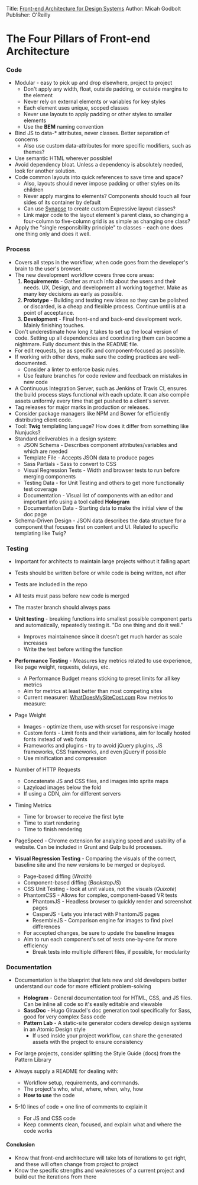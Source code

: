 Title: [Front-end Architecture for Design Systems](http://www.amazon.com/Frontend-Architecture-Design-Systems-Sustainable/dp/1491926783)
Author: Micah Godbolt
Publisher: O'Reilly

# The Four Pillars of Front-end Architecture

### Code
* Modular - easy to pick up and drop elsewhere, project to project
    * Don't apply any width, float, outside padding, or outside margins to the element
    * Never rely on external elements or variables for key styles
    * Each element uses unique, scoped classes
    * Never use layouts to apply padding or other styles to smaller elements
    * Use the **BEM** naming convention
* Bind JS to data-* attributes, never classes. Better separation of concerns
    * Also use custom data-attributes for more specific modifiers, such as themes?
* Use semantic HTML wherever possible!
* Avoid dependency bloat. Unless a dependency is absolutely needed, look for another solution.
* Code common layouts into quick references to save time and space?
    * Also, layouts should never impose padding or other styles on its children
    * Never apply margins to elements? Components should touch all four sides of its container by default
    * Can use [Synapse](https://github.com/maxx1128/Synapse-Grid) to create custom Expressive layout classes?
    * Link major code to the layout element's parent class, so changing a four-column to five-column grid is as simple as changing one class?
* Apply the "single responsibility principle" to classes - each one does one thing only and does it well.

### Process
* Covers all steps in the workflow, when code goes from the developer's brain to the user's browser.
* The new development workflow covers three core areas:
    1. **Requirements** - Gather as much info about the users and their needs. UX, Design, and development all working together. Make as many key decisions as early as possible.
    2. **Prototype** - Building and testing new ideas so they can be polished or discarded, is a cheap and flexible process. Continue until is at a point of acceptance.
    3. **Development** - Final front-end and back-end development work. Mainly finishing touches.
* Don't underestimate how long it takes to set up the local version of code. Setting up all dependencies and coordinating them can become a nightmare. Fully document this in the README file.
* For edit requests, be as specific and component-focused as possible.
* If working with other devs, make sure the coding practices are well-documented.
    * Consider a linter to enforce basic rules.
    * Use feature branches for code review and feedback on mistakes in new code
* A Continuous Integration Server, such as Jenkins of Travis CI, ensures the build process stays functional with each update. It can also compile assets uniformly every time that get pushed to a client's server.
* Tag releases for major marks in production or releases.
* Consider package managers like NPM and Bower for efficiently distributing client code.
* Tool: **Twig** templating language? How does it differ from something like Nunjucks?
* Standard deliverables in a design system:
    * JSON Schema - Describes component attributes/variables and which are needed
    * Template File - Accepts JSON data to produce pages
    * Sass Partials - Sass to convert to CSS
    * Visual Regression Tests - Width and browser tests to run before merging components
    * Testing Data - for Unit Testing and others to get more functionaliy test coverage
    * Documentation - Visual list of components with an editor and important info using a tool called **Hologram**
    * Documentation Data - Starting data to make the initial view of the doc page
* Schema-Driven Design - JSON data describes the data structure for a component that focuses first on content and UI. Related to specific templating like Twig?

### Testing
* Important for architects to maintain large projects without it falling apart
* Tests should be written before or while code is being written, not after
* Tests are included in the repo
* All tests must pass before new code is merged
* The master branch should always pass

* **Unit testing** - breaking functions into smallest possible component parts and automatically, repeatedly testing it. "Do one thing and do it well."
    * Improves maintainence since it doesn't get much harder as scale increases
    * Write the test before writing the function

* **Performance Testing** - Measures key metrics related to use experience, like page weight, requests, delays, etc.
    * A Performance Budget means sticking to preset limits for all key metrics
    * Aim for metrics at least better than most competing sites
    * Current measurer: [WhatDoesMySiteCost.com](https://whatdoesmysitecost.com/)
Raw metrics to measure:
* Page Weight
    * Images - optimize them, use <picture> with srcset for responsive image
    * Custom fonts - Limit fonts and their variations, aim for locally hosted fonts instead of web fonts
    * Frameworks and plugins - try to avoid jQuery plugins, JS frameworks, CSS frameworks, and even jQuery if possible
    * Use minification and compression
* Number of HTTP Requests
    * Concatenate JS and CSS files, and images into sprite maps
    * Lazyload images below the fold
    * If using a CDN, aim for different servers
* Timing Metrics
    * Time for browser to receive the first byte
    * Time to start rendering
    * Time to finish rendering
* PageSpeed - Chrome extension for analyzing speed and usability of a website. Can be included in Grunt and Gulp build processes.

* **Visual Regression Testing** - Comparing the visuals of the correct, baseline site and the new versions to be merged or deployed.
    * Page-based diffing (*Wraith*)
    * Component-based diffing (*BackstopJS*)
    * CSS Unit Testing - look at unit values, not the visuals (*Quixote*)
    * PhantomCSS - Allows for complex, component-based VR tests
        * PhantomJS - Headless browser to quickly render and screenshot pages
        * CasperJS - Lets you interact with PhantomJS pages
        * ResembleJS - Comparison engine for images to find pixel differences
    * For accepted changes, be sure to update the baseline images
    * Aim to run each component's set of tests one-by-one for more efficiency
        * Break tests into multiple different files, if possible, for modularity


### Documentation
* Documentation is the blueprint that lets new and old developers better understand our code for more efficient problem-solving
    * **Hologram** - General documentation tool for HTML, CSS, and JS files. Can be inline all code so it's easily editable and viewable
    * **SassDoc** - Hugo Giraudel's doc generation tool specifically for Sass, good for very complex Sass code
    *  **Pattern Lab** - A static-site generator coders develop design systems in an Atomic Design style
        *  If used inside your project workflow, can share the generated assets with the project to ensure consistency

* For large projects, consider splitting the Style Guide (docs) from the Pattern Library

* Always supply a README for dealing with:
    * Workflow setup, requirements, and commands.
    * The project's who, what, where, when, why, how
    * **How to use** the code
* 5-10 lines of code = one line of comments to explain it
    * For JS and CSS code
    * Keep comments clean, focused, and explain what and where the code works


#### Conclusion
* Know that front-end architecture will take lots of iterations to get right, and these will often change from project to project
* Know the specific strengths and weaknesses of a current project and build out the iterations from there